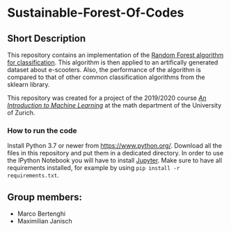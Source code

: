 # Sustainable-Forest-Of-Codes

## Short Description
This repository contains an implementation of the [Random Forest algorithm for classification](https://en.wikipedia.org/wiki/Random_forest). This algorithm is then applied to an artifically generated dataset about e-scooters. Also, the performance of the algorithm is compared to that of other common classification algorithms from the sklearn library.

This repository was created for a project of the 2019/2020 course [*An Introduction to Machine Learning*](https://www.math.uzh.ch/index.php?id=ve_vo_det&key2=3699&semId=39) at the math department of the University of Zurich.

### How to run the code
Install Python 3.7 or newer from https://www.python.org/. Download all the files in this repository and put them in a dedicated directory. In order to use the IPython Notebook you will have to install [Jupyter](https://jupyter.org/install). Make sure to have all requirements installed, for example by using `pip install -r requirements.txt`.

## Group members:

* Marco Bertenghi
* Maximilian Janisch
